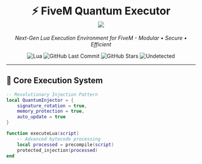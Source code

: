 <h1 align="center">
  ⚡ FiveM Quantum Executor <br>
  <img src="https://img.shields.io/badge/Version-2.0_Stable-success?style=for-the-badge&logo=github">
</h1>

<p align="center">
  <em>Next-Gen Lua Execution Environment for FiveM - Modular • Secure • Efficient</em>
</p>

<div align="center">
  
![Lua](https://img.shields.io/badge/LUA-2C2D72?style=flat-square&logo=lua&logoColor=white)
![GitHub Last Commit](https://img.shields.io/github/last-commit/Serups/Fivem-Executor?color=blue&style=flat-square)
![GitHub Stars](https://img.shields.io/github/stars/Serups/Fivem-Executor?style=social)
![Undetected](https://img.shields.io/badge/Status-Undetected-brightgreen?style=flat-square)

</div>

---

## 🧠 Core Execution System

```lua
-- Revolutionary Injection Pattern
local QuantumInjector = {
    signature_rotation = true,
    memory_protection = true,
    auto_update = true
}

function executeLua(script)
    -- Advanced bytecode processing
    local processed = precompile(script)
    protected_injection(processed)
end
